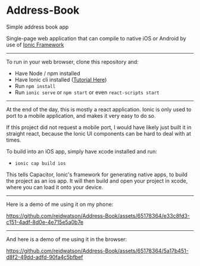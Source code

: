 # Address-Book
Simple address book app

Single-page web application that can compile to native iOS or Android by use of [Ionic Framework](https://ionicframework.com/docs/)

---
To run in your web browser, clone this repository and:
- Have Node / npm installed
- Have Ionic cli installed ([Tutorial Here](https://ionicframework.com/docs/intro/cli))
- Run `npm install`
- Run `ionic serve` or `npm start` or even `react-scripts start`
---

At the end of the day, this is mostly a react application. Ionic is only used to port to a mobile application, and makes it very easy to do so.

If this project did not request a mobile port, I would have likely just built it in straight react, because the Ionic UI components can be hard to deal with at times.

To build into an iOS app, simply have xcode installed and run:
- `ionic cap build ios`

This tells Capacitor, Ionic's framework for generating native apps, to build the project as an ios app.
It will then build and open your project in xcode, where you can load it onto your device.

---
Here is a demo of me using it on my phone:


https://github.com/reidwatson/Address-Book/assets/65178364/e33c8fd3-c151-4adf-8d0e-4e715e5a0b7e

---
And here is a demo of me using it in the browser:

https://github.com/reidwatson/Address-Book/assets/65178364/5a17b451-d8f2-49dd-adfd-90fa4c5bfbef

